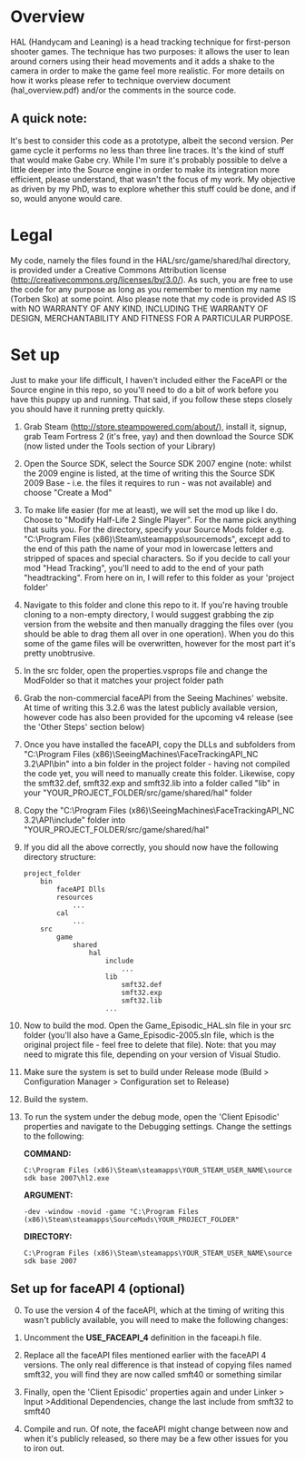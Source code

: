 # Overview

HAL (Handycam and Leaning) is a head tracking technique for first-person shooter games. The technique has two purposes: it allows the user to lean around corners using their head movements and it adds a shake to the camera in order to make the game feel more realistic. For more details on how it works please refer to technique overview document (hal_overview.pdf) and/or the comments in the source code.


## A quick note:

It's best to consider this code as a prototype, albeit the second version. Per game cycle it performs no less than three line traces. It's the kind of stuff that would make Gabe cry. While I'm sure it's probably possible to delve a little deeper into the Source engine in order to make its integration more efficient, please understand, that wasn't the focus of my work. My objective as driven by my PhD, was to explore whether this stuff could be done, and if so, would anyone would care.



# Legal

My code, namely the files found in the HAL/src/game/shared/hal directory, is provided under a Creative Commons Attribution license (http://creativecommons.org/licenses/by/3.0/). As such, you are free to use the code for any purpose as long as you remember to mention my name (Torben Sko) at some point. Also please note that my code is provided AS IS with NO WARRANTY OF ANY KIND, INCLUDING THE WARRANTY OF DESIGN, MERCHANTABILITY AND FITNESS FOR A PARTICULAR PURPOSE.



# Set up

Just to make your life difficult, I haven't included either the FaceAPI or the Source engine in this repo, so you'll need to do a bit of work before you have this puppy up and running. That said, if you follow these steps closely you should have it running pretty quickly.

1.  Grab Steam (http://store.steampowered.com/about/), install it, signup, grab Team Fortress 2 (it's free, yay) and then download the Source SDK (now listed under the Tools section of your Library)

2.  Open the Source SDK, select the Source SDK 2007 engine (note: whilst the 2009 engine is listed, at the time of writing this the Source SDK 2009 Base - i.e. the files it requires to run - was not available) and choose "Create a Mod"

2.  To make life easier (for me at least), we will set the mod up like I do. Choose to "Modify Half-Life 2 Single Player". For the name pick anything that suits you. For the directory, specify your Source Mods folder e.g. "C:\Program Files (x86)\Steam\steamapps\sourcemods\", except add to the end of this path the name of your mod in lowercase letters and stripped of spaces and special characters. So if you decide to call your mod "Head Tracking", you'll need to add to the end of your path "headtracking". From here on in, I will refer to this folder as your 'project folder'

3.  Navigate to this folder and clone this repo to it. If you're having trouble cloning to a non-empty directory, I would suggest grabbing the zip version from the website and then manually dragging the files over (you should be able to drag them all over in one operation). When you do this some of the game files will be overwritten, however for the most part it's pretty unobtrusive.

4.  In the src folder, open the properties.vsprops file and change the ModFolder so that it matches your project folder path

5.  Grab the non-commercial faceAPI from the Seeing Machines' website. At time of writing this 3.2.6 was the latest publicly available version, however code has also been provided for the upcoming v4 release (see the 'Other Steps' section below)

5.  Once you have installed the faceAPI, copy the DLLs and subfolders from "C:\Program Files (x86)\SeeingMachines\FaceTrackingAPI_NC 3.2\API\bin" into a bin folder in the project folder - having not compiled the code yet, you will need to manually create this folder. Likewise, copy the smft32.def, smft32.exp and smft32.lib into a folder called "lib" in your "YOUR_PROJECT_FOLDER/src/game/shared/hal" folder

5.  Copy the "C:\Program Files (x86)\SeeingMachines\FaceTrackingAPI_NC 3.2\API\include" folder into "YOUR_PROJECT_FOLDER/src/game/shared/hal"

5.  If you did all the above correctly, you should now have the following directory structure:

        project_folder
            bin
                faceAPI Dlls
                resources
                    ...
                cal
                    ...
            src
                game
                    shared
                        hal
                            include
                                ...
                            lib
                                smft32.def
                                smft32.exp
                                smft32.lib
                            ...

6.  Now to build the mod. Open the Game_Episodic_HAL.sln file in your src folder (you'll also have a Game_Episodic-2005.sln file, which is the original project file - feel free to delete that file). Note: that you may need to migrate this file, depending on your version of Visual Studio.

6.  Make sure the system is set to build under Release mode (Build > Configuration Manager > Configuration set to Release)

6.  Build the system.

6.  To run the system under the debug mode, open the 'Client Episodic' properties and navigate to the Debugging settings. Change the settings to the following:
    
    **COMMAND:**

        C:\Program Files (x86)\Steam\steamapps\YOUR_STEAM_USER_NAME\source sdk base 2007\hl2.exe
    
    **ARGUMENT:**

        -dev -window -novid -game "C:\Program Files (x86)\Steam\steamapps\SourceMods\YOUR_PROJECT_FOLDER"
    
    **DIRECTORY:**

        C:\Program Files (x86)\Steam\steamapps\YOUR_STEAM_USER_NAME\source sdk base 2007

## Set up for faceAPI 4 (optional)

0.  To use the version 4 of the faceAPI, which at the timing of writing this wasn't publicly available, you will need to make the following changes:

1.  Uncomment the **USE_FACEAPI_4** definition in the faceapi.h file.

2.  Replace all the faceAPI files mentioned earlier with the faceAPI 4 versions. The only real difference is that instead of copying files named smft32, you will find they are now called smft40 or something similar

3.  Finally, open the 'Client Episodic' properties again and under Linker > Input >Additional Dependencies, change the last include from smft32 to smft40

4.  Compile and run. Of note, the faceAPI might change between now and when it's publicly released, so there may be a few other issues for you to iron out.

